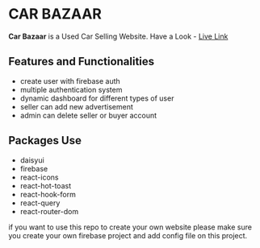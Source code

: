 # CAR BAZAAR

**Car Bazaar** is a Used Car Selling Website.
Have a Look - [Live Link](https://car-bazaar-49998.web.app/)

## Features and Functionalities

- create user with firebase auth
- multiple authentication system
- dynamic dashboard for different types of user
- seller can add new advertisement
- admin can delete seller or buyer account

## Packages Use

- daisyui
- firebase
- react-icons
- react-hot-toast
- react-hook-form
- react-query
- react-router-dom

if you want to use this repo to create your own website please make sure you create your own firebase project and add config file on this project.
